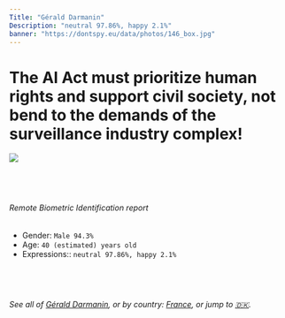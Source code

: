 ```yaml
---
Title: "Gérald Darmanin"
Description: "neutral 97.86%, happy 2.1%"
banner: "https://dontspy.eu/data/photos/146_box.jpg"
---
```


# The AI Act must prioritize human rights and support civil society, not bend to the demands of the surveillance industry complex!

<link rel="stylesheet" type="text/css" href="/css/blog.css" />

<div class="is-fake" hidden>

_This image is **clearly fake**_, yet we [continue to collect them because the AI Act negotiations](/blog/why-deepfake/) are heading in a direction that will only make people's lives more complicated. For a more in-depth explanation, read: [Double threat: why losing the battle against Face Biometrics would fuel the proliferation of deepfakes](/blog/the-dual-threat-how-losing-the-biometric-battle-fuels-deepfake-proliferation/).


</div>

<!-- <img src="https://dontspy.eu/data/photos/54_box.jpg" /> -->
<img src="https://dontspy.eu/data/photos/146_box.jpg" />

## <br>

###### Remote Biometric Identification report

* <span class="label">Gender:</span> `Male 94.3%`
* <span class="label">Age:</span> `40 (estimated) years old`
* <span class="label">Expressions::</span> `neutral 97.86%, happy 2.1%`

## <br>

###### See all of [Gérald Darmanin](/policymaker#G%C3%A9rald%20Darmanin), or by country: [France](/country#France), or jump to [🇩🇰](/x/229).

## <br>
